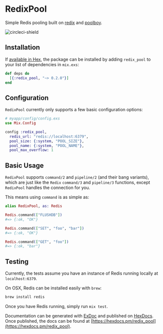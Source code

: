 # RedixPool

Simple Redis pooling built on [redix](https://github.com/whatyouhide/redix) and [poolboy](https://github.com/devinus/poolboy).

![circleci-shield](https://circleci.com/gh/opendoor-labs/redix_pool.svg?style=shield&circle-token=c503d1e0da6337b12043465c54ac240d0e902d04)

## Installation

If [available in Hex](https://hex.pm/docs/publish), the package can be installed
by adding `redix_pool` to your list of dependencies in `mix.exs`:

```elixir
def deps do
  [{:redix_pool, "~> 0.2.0"}]
end
```

## Configuration

`RedixPool` currently only supports a few basic configuration options:

```elixir
# myapp/config/config.exs
use Mix.Config

config :redix_pool,
  redis_url: "redis://localhost:6379",
  pool_size: {:system, "POOL_SIZE"},
  pool_name: {:system, "POOL_NAME"},
  pool_max_overflow: 1
```

## Basic Usage

`RedixPool` supports `command/2` and `pipeline/2` (and their bang variants), which are just like the `Redix` `command/3` and `pipeline/3` functions, except `RedixPool` handles the connection for you.

This means using `command` is as simple as:

```elixir
alias RedixPool, as: Redis

Redis.command(["FLUSHDB"])
#=> {:ok, "OK"}

Redis.command(["SET", "foo", "bar"])
#=> {:ok, "OK"}

Redis.command(["GET", "foo"])
#=> {:ok, "bar"}
```

## Testing

Currently, the tests assume you have an instance of Redis running locally at `localhost:6379`.

On OSX, Redis can be installed easily with `brew`:

```bash
brew install redis
```

Once you have Redis running, simply run `mix test`.

Documentation can be generated with [ExDoc](https://github.com/elixir-lang/ex_doc)
and published on [HexDocs](https://hexdocs.pm). Once published, the docs can
be found at [https://hexdocs.pm/redix_pool](https://hexdocs.pm/redix_pool).

